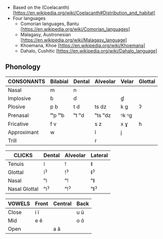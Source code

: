- Based on the (Coelacanth) [https://en.wikipedia.org/wiki/Coelacanth#Distribution_and_habitat]
- Four languages
    - Comorian languages, Bantu [https://en.wikipedia.org/wiki/Comorian_languages]
    - Malagasy, Austronesian [https://en.wikipedia.org/wiki/Malagasy_language]
    - Khoemana, Khoe [https://en.wikipedia.org/wiki/Khoemana]
    - Dahalo, Cushitic [https://en.wikipedia.org/wiki/Dahalo_language]

## Phonology

| CONSONANTS  | Bilabial | Dental | Alveolar | Velar  | Glottal |
|---          |---       |---     |---       |---     |---      |
| Nasal       | m        | n      |          |        |         |
| Implosive   | ɓ        | ɗ      |          | ɠ      |         |
| Plosive     | p b      | t d    | ts dz    | k g    | ʔ       |
| Prenasal    | ᵐp ᵐb    | ⁿt ⁿd  | ⁿts ⁿdz  | ᵑk ᵑg  |         |
| Fricative   | f v      |        | s z      | x ɣ    | h       |
| Approximant | w        |        | l        | j      |         |
| Trill       |          |        | r        |        |         |

| CLICKS        | Dental | Alveolar | Lateral |
|---            |---     |---       |---      |
| Tenuis        | ǀ      | ǃ        | ǁ       |
| Glottal       | ǀˀ     | ǃˀ       | ǁˀ      |
| Nasal         | ⁿǀ     | ⁿǃ       | ⁿǁ      |
| Nasal Glottal | ⁿǀˀ    | ⁿǃˀ      | ⁿǁˀ     |

| VOWELS | Front | Central | Back |
|---     |---    |---      |---   |
| Close  | i ĩ   |         | u ũ  |
| Mid    | e ẽ   |         | o õ  |
| Open   |       | a ã     |      |
